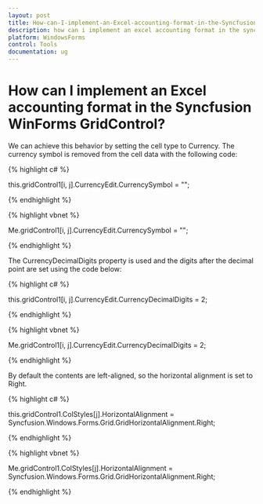 ```yaml
---
layout: post
title: How-can-I-implement-an-Excel-accounting-format-in-the-Syncfusion-WinForms-GridControl
description: how can i implement an excel accounting format in the syncfusion winforms gridcontrol
platform: WindowsForms
control: Tools
documentation: ug
---
```


# How can I implement an Excel accounting format in the Syncfusion WinForms GridControl?

We can achieve this behavior by setting the cell type to Currency. The currency symbol is removed from the cell data with the following code:

{% highlight c# %}

this.gridControl1[i, j].CurrencyEdit.CurrencySymbol = "";


{% endhighlight %}

{% highlight vbnet %}

Me.gridControl1[i, j].CurrencyEdit.CurrencySymbol = "";


{% endhighlight %}

The CurrencyDecimalDigits property is used and the digits after the decimal point are set using the code below:

{% highlight c# %}

this.gridControl1[i, j].CurrencyEdit.CurrencyDecimalDigits = 2;


{% endhighlight %}



{% highlight vbnet %}

Me.gridControl1[i, j].CurrencyEdit.CurrencyDecimalDigits = 2;


{% endhighlight %}


By default the contents are left-aligned, so the horizontal alignment is set to Right.

{% highlight c# %}

this.gridControl1.ColStyles[j].HorizontalAlignment = Syncfusion.Windows.Forms.Grid.GridHorizontalAlignment.Right;


{% endhighlight %}

{% highlight vbnet %}

Me.gridControl1.ColStyles[j].HorizontalAlignment = Syncfusion.Windows.Forms.Grid.GridHorizontalAlignment.Right;


{% endhighlight %}

